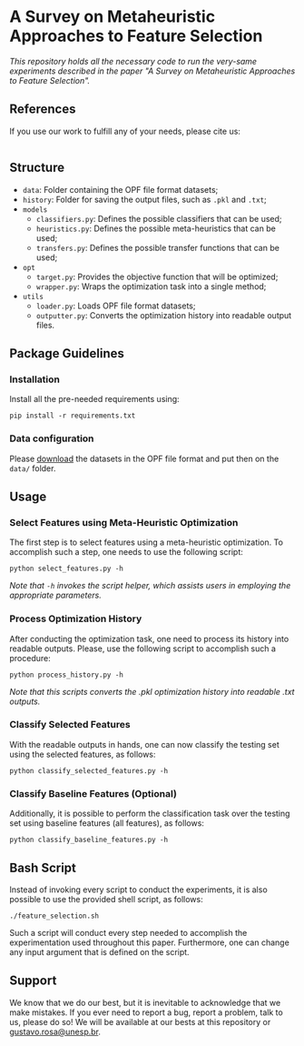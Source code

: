# A Survey on Metaheuristic Approaches to Feature Selection

*This repository holds all the necessary code to run the very-same experiments described in the paper "A Survey on Metaheuristic Approaches to Feature Selection".*

## References

If you use our work to fulfill any of your needs, please cite us:

```
```

## Structure

 * `data`: Folder containing the OPF file format datasets;
 * `history`: Folder for saving the output files, such as `.pkl` and `.txt`;
 * `models`
   * `classifiers.py`: Defines the possible classifiers that can be used;
   * `heuristics.py`: Defines the possible meta-heuristics that can be used;
   * `transfers.py`: Defines the possible transfer functions that can be used;
 * `opt`
   * `target.py`: Provides the objective function that will be optimized;
   * `wrapper.py`: Wraps the optimization task into a single method;
 * `utils`
   * `loader.py`: Loads OPF file format datasets;
   * `outputter.py`: Converts the optimization history into readable output files.

## Package Guidelines

### Installation

Install all the pre-needed requirements using:

```pip install -r requirements.txt```

### Data configuration

Please [download]() the datasets in the OPF file format and put then on the `data/` folder.

## Usage

### Select Features using Meta-Heuristic Optimization

The first step is to select features using a meta-heuristic optimization. To accomplish such a step, one needs to use the following script:

```python select_features.py -h```

*Note that `-h` invokes the script helper, which assists users in employing the appropriate parameters.*

### Process Optimization History

After conducting the optimization task, one need to process its history into readable outputs. Please, use the following script to accomplish such a procedure:

```python process_history.py -h```

*Note that this scripts converts the .pkl optimization history into readable .txt outputs.*

### Classify Selected Features

With the readable outputs in hands, one can now classify the testing set using the selected features, as follows:

```python classify_selected_features.py -h```

### Classify Baseline Features (Optional)

Additionally, it is possible to perform the classification task over the testing set using baseline features (all features), as follows:

```python classify_baseline_features.py -h```

## Bash Script

Instead of invoking every script to conduct the experiments, it is also possible to use the provided shell script, as follows:

```./feature_selection.sh```

Such a script will conduct every step needed to accomplish the experimentation used throughout this paper. Furthermore, one can change any input argument that is defined on the script.

## Support

We know that we do our best, but it is inevitable to acknowledge that we make mistakes. If you ever need to report a bug, report a problem, talk to us, please do so! We will be available at our bests at this repository or gustavo.rosa@unesp.br.